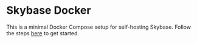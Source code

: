 # Skybase Docker

This is a minimal Docker Compose setup for self-hosting Skybase. Follow the steps [here](https://skybase.com/docs/guides/hosting/docker) to get started.
